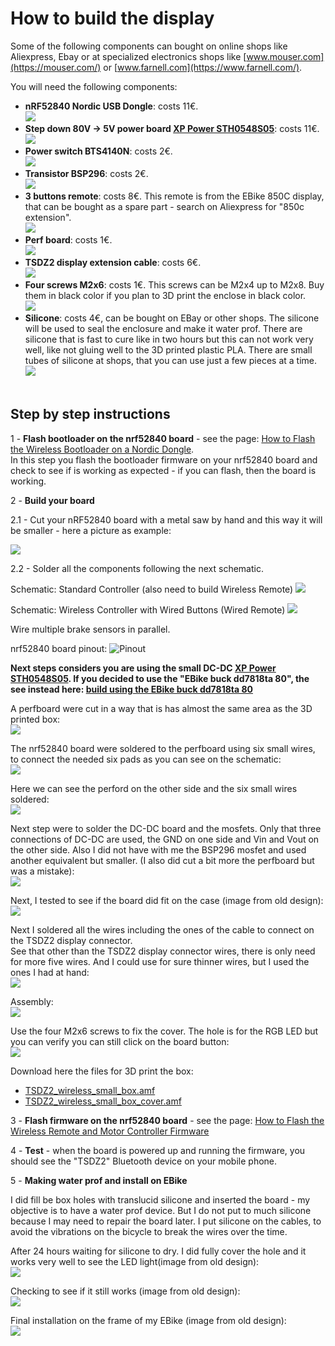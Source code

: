 # How to build the display

Some of the following components can bought on online shops like Aliexpress, Ebay or at specialized electronics shops like [www.mouser.com](https://mouser.com/) or [www.farnell.com](https://www.farnell.com/).

You will need the following components:
* **nRF52840 Nordic USB Dongle**: costs 11€.<br>
![](NRF52840.png)<br>
* **Step down 80V -> 5V power board [XP Power STH0548S05](https://export.rsdelivers.com/product/xp-power/sth0548s05/xp-power-surface-mount-dc-dc-switching-regulator/1883365)**: costs 11€.
![](dcdc.png)<br>
* **Power switch BTS4140N**: costs 2€.<br>
![](4140.png)<br>
* **Transistor BSP296**: costs 2€.<br>
![](bsp296.png)<br>
* **3 buttons remote**: costs 8€. This remote is from the EBike 850C display, that can be bought as a spare part - search on Aliexpress for "850c extension".<br>
![](850c_keypad.png)<br>
* **Perf board**: costs 1€.<br>
![](perfboard.jpg)<br>
* **TSDZ2 display extension cable**: costs 6€.<br>
![](TSDZ2_cable.png)<br>
* **Four screws M2x6**: costs 1€. This screws can be M2x4 up to M2x8. Buy them in black color if you plan to 3D print the enclose in black color.<br>
![](screw.jpg)<br>
* **Silicone**: costs 4€, can be bought on EBay or other shops. The silicone will be used to seal the enclosure and make it water prof. There are silicone that is fast to cure like in two hours but this can not work very well, like not gluing well to the 3D printed plastic PLA. There are small tubes of silicone at shops, that you can use just a few pieces at a time.<br>
![](silicone.jpg)<br><br>

## Step by step instructions

1 - **Flash bootloader on the nrf52840 board** - see the page: [How to Flash the Wireless Bootloader on a Nordic Dongle](bootloader.md).<br>
In this step you flash the bootloader firmware on your nrf52840 board and check to see if is working as expected - if you can flash, then the board is working.

2 - **Build your board**

2.1 - Cut your nRF52840 board with a metal saw by hand and this way it will be smaller - here a picture as example:

![](nrf52_board_cut.png)

2.2 - Solder all the components following the next schematic.

Schematic: Standard Controller (also need to build Wireless Remote)
[![](TSDZ2_wireless-schematic.png)](TSDZ2_wireless-schematic.png)

Schematic: Wireless Controller with Wired Buttons (Wired Remote)
[![](TSDZ2_wired-schematic.png)](TSDZ2_wired-schematic.png)

Wire multiple brake sensors in parallel.

nrf52840 board pinout:
![Pinout](nordic_pinout.png)

**Next steps considers you are using the small DC-DC [XP Power STH0548S05](https://export.rsdelivers.com/product/xp-power/sth0548s05/xp-power-surface-mount-dc-dc-switching-regulator/1883365). If you decided to use the "EBike buck dd7818ta 80", the see instead here: [build using the EBike buck dd7818ta 80](ebike_wireless_controller_big.md)**

A perfboard were cut in a way that is has almost the same area as the 3D printed box:<br>
![](TSDZ2_wireless_board_small-01.jpg)

The nrf52840 board were soldered to the perfboard using six small wires, to connect the needed six pads as you can see on the schematic:<br>
![](TSDZ2_wireless_board_small-02.jpg)

Here we can see the perford on the other side and the six small wires soldered:<br>
![](TSDZ2_wireless_board_small-03.jpg)

Next step were to solder the DC-DC board and the mosfets. Only that three connections of DC-DC are used, the GND on one side and Vin and Vout on the other side. Also I did not have with me the BSP296 mosfet and used another equivalent but smaller. (I also did cut a bit more the perfboard but was a mistake):<br>
![](TSDZ2_wireless_board_small-04.jpg)

Next, I tested to see if the board did fit on the case (image from old design):<br>
![](TSDZ2_wireless_board_small-07.jpg)

Next I soldered all the wires including the ones of the cable to connect on the TSDZ2 display connector.<br>
See that other than the TSDZ2 display connector wires, there is only need for more five wires. And I could use for sure thinner wires, but I used the ones I had at hand:<br>
![](TSDZ2_wireless_board_small-05.jpg)

Assembly:<br>
![](TSDZ2_wireless_board_small-09.jpg)

Use the four M2x6 screws to fix the cover. The hole is for the RGB LED but you can verify you can still click on the board button:<br>
![](TSDZ2_wireless_board_small-08.jpg)

Download here the files for 3D print the box:
* [TSDZ2_wireless_small_box.amf](https://github.com/OpenSourceEBike/OpenSourceEBike.github.io/raw/main/TSDZ2_wireless_small_box.amf)
* [TSDZ2_wireless_small_box_cover.amf](https://github.com/OpenSourceEBike/OpenSourceEBike.github.io/raw/main/TSDZ2_wireless_small_box_cover.amf)

3 - **Flash firmware on the nrf52840 board** - see the page: [How to Flash the Wireless Remote and Motor Controller Firmware](firmware.md)

4 - **Test** - when the board is powered up and running the firmware, you should see the "TSDZ2" Bluetooth device on your mobile phone.

5 - **Making water prof and install on EBike**

I did fill be box holes with translucid silicone and inserted the board - my objective is to have a water prof device. But I do not put to much silicone because I may need to repair the board later. I put silicone on the cables, to avoid the vibrations on the bicycle to break the wires over the time.

After 24 hours waiting for silicone to dry. I did fully cover the hole and it works very well to see the LED light(image from old design):<br>
![](TSDZ2_wireless_board_small-11.jpg)

Checking to see if it still works (image from old design):<br>
![](TSDZ2_wireless_board_small-12.jpg)

Final installation on the frame of my EBike (image from old design):<br>
![](TSDZ2_wireless_board_small-13.jpg)
